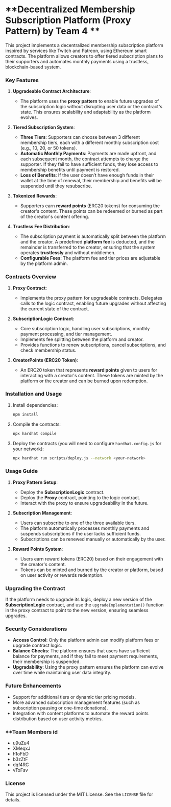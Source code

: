 # **Decentralized Membership Subscription Platform (Proxy Pattern) by Team 4 **

This project implements a decentralized membership subscription platform inspired by services like Twitch and Patreon, using Ethereum smart contracts. The platform allows creators to offer tiered subscription plans to their supporters and automates monthly payments using a trustless, blockchain-based system.

### **Key Features**

1. **Upgradeable Contract Architecture**:
   - The platform uses the **proxy pattern** to enable future upgrades of the subscription logic without disrupting user data or the contract's state. This ensures scalability and adaptability as the platform evolves.
2. **Tiered Subscription System**:

   - **Three Tiers**: Supporters can choose between 3 different membership tiers, each with a different monthly subscription cost (e.g., 10, 20, or 50 tokens).
   - **Automatic Monthly Payments**: Payments are made upfront, and each subsequent month, the contract attempts to charge the supporter. If they fail to have sufficient funds, they lose access to membership benefits until payment is restored.
   - **Loss of Benefits**: If the user doesn’t have enough funds in their wallet at the time of renewal, their membership and benefits will be suspended until they resubscribe.

3. **Tokenized Rewards**:

   - Supporters earn **reward points** (ERC20 tokens) for consuming the creator's content. These points can be redeemed or burned as part of the creator's content offering.

4. **Trustless Fee Distribution**:
   - The subscription payment is automatically split between the platform and the creator. A predefined **platform fee** is deducted, and the remainder is transferred to the creator, ensuring that the system operates **trustlessly** and without middlemen.
   - **Configurable Fees**: The platform fee and tier prices are adjustable by the platform admin.

### **Contracts Overview**

1. **Proxy Contract**:

   - Implements the proxy pattern for upgradeable contracts. Delegates calls to the logic contract, enabling future upgrades without affecting the current state of the contract.

2. **SubscriptionLogic Contract**:

   - Core subscription logic, handling user subscriptions, monthly payment processing, and tier management.
   - Implements fee splitting between the platform and creator.
   - Provides functions to renew subscriptions, cancel subscriptions, and check membership status.

3. **CreatorPoints (ERC20 Token)**:
   - An ERC20 token that represents **reward points** given to users for interacting with a creator's content. These tokens are minted by the platform or the creator and can be burned upon redemption.

### **Installation and Usage**

1. Install dependencies:

   ```bash
   npm install
   ```

2. Compile the contracts:

   ```bash
   npx hardhat compile
   ```

3. Deploy the contracts (you will need to configure `hardhat.config.js` for your network):

   ```bash
   npx hardhat run scripts/deploy.js --network <your-network>
   ```

### **Usage Guide**

1. **Proxy Pattern Setup**:

   - Deploy the **SubscriptionLogic** contract.
   - Deploy the **Proxy** contract, pointing to the logic contract.
   - Interact with the proxy to ensure upgradeability in the future.

2. **Subscription Management**:

   - Users can subscribe to one of the three available tiers.
   - The platform automatically processes monthly payments and suspends subscriptions if the user lacks sufficient funds.
   - Subscriptions can be renewed manually or automatically by the user.

3. **Reward Points System**:
   - Users earn reward tokens (ERC20) based on their engagement with the creator's content.
   - Tokens can be minted and burned by the creator or platform, based on user activity or rewards redemption.

### **Upgrading the Contract**

If the platform needs to upgrade its logic, deploy a new version of the **SubscriptionLogic** contract, and use the `upgradeImplementation()` function in the proxy contract to point to the new version, ensuring seamless upgrades.

### **Security Considerations**

- **Access Control**: Only the platform admin can modify platform fees or upgrade contract logic.
- **Balance Checks**: The platform ensures that users have sufficient balance for payments, and if they fail to meet payment requirements, their membership is suspended.
- **Upgradability**: Using the proxy pattern ensures the platform can evolve over time while maintaining user data integrity.

### **Future Enhancements**

- Support for additional tiers or dynamic tier pricing models.
- More advanced subscription management features (such as subscription pausing or one-time donations).
- Integration with content platforms to automate the reward points distribution based on user activity metrics.

### **Team Members id
- u9uZu4 
- XMeqxJ 
- h1oFbD 
- b3zZtF 
- dqf4RC 
- vTxFsv 

### **License**

This project is licensed under the MIT License. See the `LICENSE` file for details.
